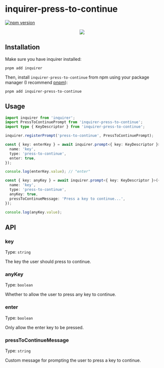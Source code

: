 # inquirer-press-to-continue

[![npm version](https://img.shields.io/npm/v/inquirer-press-to-continue)](https://npmjs.com/package/inquirer-press-to-continue)

<p align='center'>
  <img src='https://raw.githubusercontent.com/leonzalion/inquirer-press-to-continue/main/assets/demo.gif' />
</p>

## Installation

Make sure you have inquirer installed:

```shell
pnpm add inquirer
```

Then, install `inquirer-press-to-continue` from npm using your package manager (I recommend [pnpm](https://pnpm.io/)):

```shell
pnpm add inquirer-press-to-continue
```

## Usage

```typescript
import inquirer from 'inquirer';
import PressToContinuePrompt from 'inquirer-press-to-continue';
import type { KeyDescriptor } from 'inquirer-press-to-continue';

inquirer.registerPrompt('press-to-continue', PressToContinuePrompt);

const { key: enterKey } = await inquirer.prompt<{ key: KeyDescriptor }>({
  name: 'key',
  type: 'press-to-continue',
  enter: true,
});

console.log(enterKey.value); // "enter"

const { key: anyKey } = await inquirer.prompt<{ key: KeyDescriptor }>({
  name: 'key',
  type: 'press-to-continue',
  anyKey: true,
  pressToContinueMessage: 'Press a key to continue...',
});

console.log(anyKey.value);
```

## API

### key

Type: `string`

The key the user should press to continue.

### anyKey

Type: `boolean`

Whether to allow the user to press any key to continue.

### enter

Type: `boolean`

Only allow the enter key to be pressed.

### pressToContinueMessage

Type: `string`

Custom message for prompting the user to press a key to continue.
